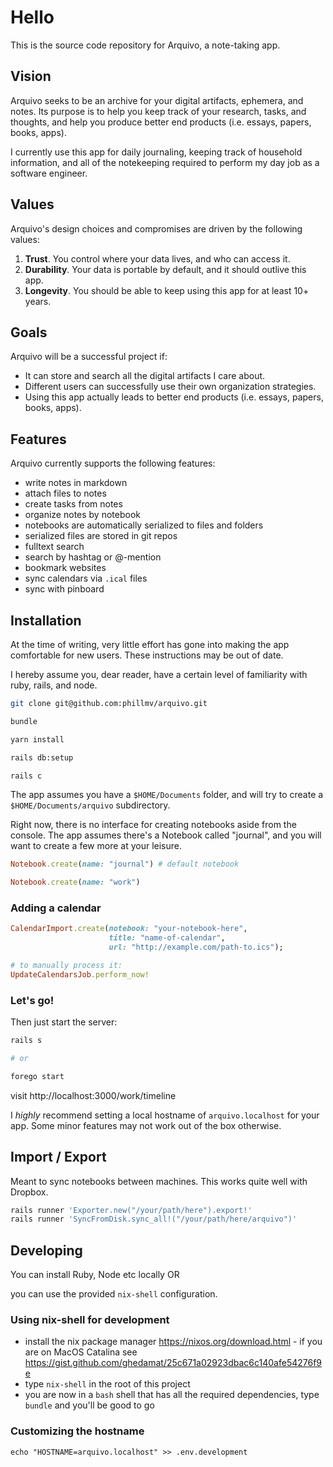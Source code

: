 # Hello

This is the source code repository for Arquivo, a note-taking app.

## Vision

Arquivo seeks to be an archive for your digital artifacts, ephemera, and notes. Its purpose is to help you keep track of your research, tasks, and thoughts, and help you produce better end products (i.e. essays, papers, books, apps).

I currently use this app for daily journaling, keeping track of household information, and all of the notekeeping required to perform my day job as a software engineer.

## Values

Arquivo's design choices and compromises are driven by the following values:

1. **Trust**. You control where your data lives, and who can access it.
2. **Durability**. Your data is portable by default, and it should outlive this app.
3. **Longevity**. You should be able to keep using this app for at least 10+ years.

## Goals

Arquivo will be a successful project if:

- It can store and search all the digital artifacts I care about.
- Different users can successfully use their own organization strategies.
- Using this app actually leads to better end products (i.e. essays, papers, books, apps).

## Features

Arquivo currently supports the following features:

- write notes in markdown
- attach files to notes
- create tasks from notes
- organize notes by notebook
- notebooks are automatically serialized to files and folders
- serialized files are stored in git repos
- fulltext search
- search by hashtag or @-mention
- bookmark websites
- sync calendars via `.ical` files
- sync with pinboard


## Installation

At the time of writing, very little effort has gone into making the app comfortable for new users. These instructions may be out of date.

I hereby assume you, dear reader, have a certain level of familiarity with ruby, rails, and node.


```bash
git clone git@github.com:phillmv/arquivo.git

bundle

yarn install

rails db:setup

rails c
```

The app assumes you have a `$HOME/Documents` folder, and will try to create a `$HOME/Documents/arquivo` subdirectory.

Right now, there is no interface for creating notebooks aside from the console. The app assumes there's a Notebook called "journal", and you will want to create a few more at your leisure.

```ruby
Notebook.create(name: "journal") # default notebook

Notebook.create(name: "work")
```

### Adding a calendar

```ruby
CalendarImport.create(notebook: "your-notebook-here",
                      title: "name-of-calendar",
                      url: "http://example.com/path-to.ics");

# to manually process it:
UpdateCalendarsJob.perform_now!

```

### Let's go!

Then just start the server:

```bash
rails s

# or

forego start
```

visit http://localhost:3000/work/timeline

I _highly_ recommend setting a local hostname of `arquivo.localhost` for your app. Some minor features may not work out of the box otherwise.

## Import / Export

Meant to sync notebooks between machines. This works quite well with Dropbox.

```bash
rails runner 'Exporter.new("/your/path/here").export!'
rails runner 'SyncFromDisk.sync_all!("/your/path/here/arquivo")'
```

## Developing

You can install Ruby, Node etc locally OR

you can use the provided `nix-shell` configuration.

### Using nix-shell for development

* install the nix package manager https://nixos.org/download.html - if you are on MacOS Catalina see https://gist.github.com/ghedamat/25c671a02923dbac6c140afe54276f9e
* type `nix-shell` in the root of this project
* you are now in a `bash` shell that has all the required dependencies, type `bundle` and you'll be good to go

### Customizing the hostname

```
echo "HOSTNAME=arquivo.localhost" >> .env.development
```
